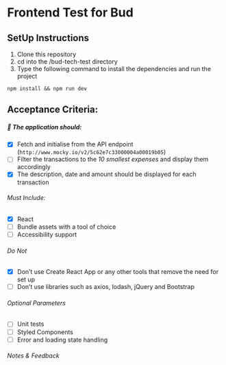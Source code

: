 # Frontend Test for Bud

## SetUp Instructions
1. Clone this repository
2. cd into the /bud-tech-test directory
3. Type the following command to install the dependencies and run the project
````
npm install && npm run dev
````
## Acceptance Criteria: ##

##### :wrench: The application should: #####

- [x] Fetch and initialise from the API endpoint (`http://www.mocky.io/v2/5c62e7c33000004a00019b05`)
- [ ] Filter the transactions to the _10 smallest expenses_ and display them accordingly
- [x] The description, date and amount should be displayed for each transaction

###### _Must Include:_ ######
- [x] React
- [ ] Bundle assets with a tool of choice
- [ ] Accessibility support

###### _Do Not_ ######
- [x] Don’t use Create React App or any other tools that remove the need for set up
- [ ] Don’t use libraries such as axios, lodash, jQuery and Bootstrap

###### _Optional Parameters_ ######
- [ ] Unit tests
- [ ] Styled Components
- [ ] Error and loading state handling

###### _Notes & Feedback_ ######